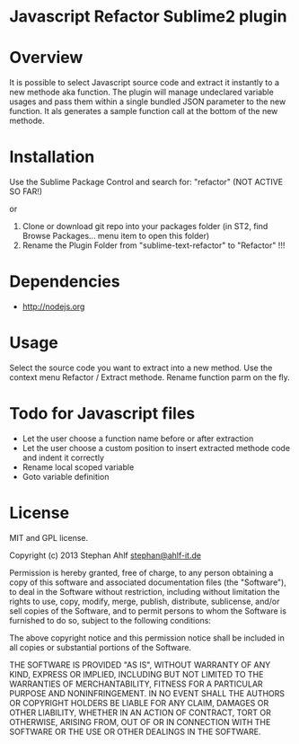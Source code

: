 Javascript Refactor Sublime2 plugin
===============================

Overview
========

It is possible to select Javascript source code and extract it instantly to a new methode aka function. The plugin will manage undeclared variable usages and pass them within a single bundled JSON parameter to the new function.
It als generates a sample function call at the bottom of the new methode.


Installation
============

Use the Sublime Package Control and search for: "refactor" (NOT ACTIVE SO FAR!)

or

1. Clone or download git repo into your packages folder (in ST2, find Browse Packages... menu item to open this folder)
2. Rename the Plugin Folder from "sublime-text-refactor" to "Refactor" !!!


Dependencies
============
- http://nodejs.org

Usage
=====

Select the source code you want to extract into a new method. Use the context menu Refactor / Extract methode. Rename function parm on the fly.


Todo for Javascript files
========================

- Let the user choose a function name before or after extraction
- Let the user choose a custom position to insert extracted methode code and indent it correctly
- Rename local scoped variable
- Goto variable definition


License
=======


MIT and GPL license.

Copyright (c) 2013 Stephan Ahlf <stephan@ahlf-it.de>

Permission is hereby granted, free of charge, to any person obtaining a copy of this software and associated documentation files (the "Software"), to deal in the Software without restriction, including without limitation the rights to use, copy, modify, merge, publish, distribute, sublicense, and/or sell copies of the Software, and to permit persons to whom the Software is furnished to do so, subject to the following conditions:

The above copyright notice and this permission notice shall be included in all copies or substantial portions of the Software.

THE SOFTWARE IS PROVIDED "AS IS", WITHOUT WARRANTY OF ANY KIND, EXPRESS OR IMPLIED, INCLUDING BUT NOT LIMITED TO THE WARRANTIES OF MERCHANTABILITY, FITNESS FOR A PARTICULAR PURPOSE AND NONINFRINGEMENT. IN NO EVENT SHALL THE AUTHORS OR COPYRIGHT HOLDERS BE LIABLE FOR ANY CLAIM, DAMAGES OR OTHER LIABILITY, WHETHER IN AN ACTION OF CONTRACT, TORT OR OTHERWISE, ARISING FROM, OUT OF OR IN CONNECTION WITH THE SOFTWARE OR THE USE OR OTHER DEALINGS IN THE SOFTWARE.